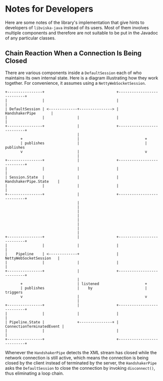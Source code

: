 Notes for Developers
====================

Here are some notes of the library's implementation that give hints to 
developers of `libviska-java` instead of its users. Most of them involves
multiple components and therefore are not suitable to be put in the Javadoc of
any particular classes.

Chain Reaction When a Connection Is Being Closed
------------------------------------------------

There are various components inside a `DefaultSession` each of who maintains its 
own internal state. Here is a diagram illustrating how they work together. For 
convenience, it assumes using a `NettyWebSocketSession`.

```text
+----------------+                                 +---------------------------+
|                |                                 |                           |
| DefaultSession | <-------------+---------------> |      HandshakerPipe       |
|                |               |                 |                           |
+----------------+               |                 +---------------------------+
                                 |
       +                         |                              +
       | publishes               |                              | publishes
       v                         |                              v
                                 |
+----------------+               |                 +---------------------------+
|                |               |                 |                           |
| Session.State  |               |                 |   HandshakerPipe.State    |
|                |               |                 |                           |
+----------------+               |                 +---------------------------+
                                 |
                                 |
                                 |
                                 |
                                 |
                                 |
                                 |
                                 |
+----------------+               |                 +---------------------------+
|                |               |                 |                           |
|    Pipeline    | <-------------+                 |   NettyWebSocketSession   |
|                |               |                 |                           |
+----------------+               |                 +---------------------------+
                                 |
       +                         | listened                     +
       | publishes               |    by                        | triggers
       v                         |                              v
                                 |
+----------------+               |                 +---------------------------+
|                |               |                 |                           |
| Pipeline.State |               +---------------+ | ConnectionTerminatedEvent |
|                |                                 |                           |
+----------------+                                 +---------------------------+

```

Whenever the `HandshakerPipe` detects the XML stream has closed while the 
network connection is still active, which means the connection is being closed 
by the client instead of terminated by the server, the `HandshakerPipe` asks the
`DefaultSession` to close the connection by invoking `disconnect()`, thus 
eliminating a loop chain.